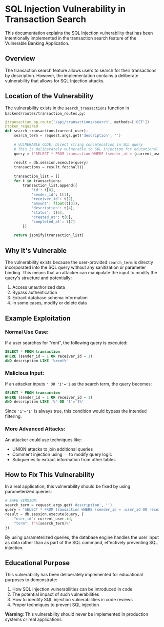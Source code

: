 # SQL Injection Vulnerability in Transaction Search

This documentation explains the SQL Injection vulnerability that has been intentionally implemented in the transaction search feature of the Vulnerable Banking Application.

## Overview

The transaction search feature allows users to search for their transactions by description. However, the implementation contains a deliberate vulnerability that allows for SQL Injection attacks.

## Location of the Vulnerability

The vulnerability exists in the `search_transactions` function in `backend/routes/transaction_routes.py`:

```python
@transaction_bp.route('/api/transactions/search', methods=['GET'])
@token_required
def search_transactions(current_user):
    search_term = request.args.get('description', '')
    
    # VULNERABLE CODE: Direct string concatenation in SQL query
    # This is deliberately vulnerable to SQL injection for educational purposes
    query = f"SELECT * FROM transaction WHERE (sender_id = {current_user.id} OR receiver_id = {current_user.id}) AND description LIKE '%{search_term}%'"
    
    result = db.session.execute(query)
    transactions = result.fetchall()
    
    transaction_list = []
    for t in transactions:
        transaction_list.append({
            'id': t[0],
            'sender_id': t[1],
            'receiver_id': t[2], 
            'amount': float(t[3]),
            'description': t[4],
            'status': t[5],
            'created_at': t[6],
            'completed_at': t[7]
        })
    
    return jsonify(transaction_list)
```

## Why It's Vulnerable

The vulnerability exists because the user-provided `search_term` is directly incorporated into the SQL query without any sanitization or parameter binding. This means that an attacker can manipulate the input to modify the query's structure and potentially:

1. Access unauthorized data
2. Bypass authentication
3. Extract database schema information
4. In some cases, modify or delete data

## Example Exploitation

### Normal Use Case:
If a user searches for "rent", the following query is executed:
```sql
SELECT * FROM transaction 
WHERE (sender_id = 1 OR receiver_id = 1) 
AND description LIKE '%rent%'
```

### Malicious Input:
If an attacker inputs `' OR '1'='1` as the search term, the query becomes:
```sql
SELECT * FROM transaction 
WHERE (sender_id = 1 OR receiver_id = 1) 
AND description LIKE '%' OR '1'='1%'
```

Since `'1'='1'` is always true, this condition would bypass the intended filtering.

### More Advanced Attacks:
An attacker could use techniques like:
- UNION attacks to join additional queries
- Comment injection using `--` to modify query logic
- Subqueries to extract information from other tables

## How to Fix This Vulnerability

In a real application, this vulnerability should be fixed by using parameterized queries:

```python
# SAFE VERSION:
search_term = request.args.get('description', '')
query = "SELECT * FROM transaction WHERE (sender_id = :user_id OR receiver_id = :user_id) AND description LIKE :term"
result = db.session.execute(query, {
    "user_id": current_user.id,
    "term": f"%{search_term}%"
})
```

By using parameterized queries, the database engine handles the user input as data rather than as part of the SQL command, effectively preventing SQL injection.

## Educational Purpose

This vulnerability has been deliberately implemented for educational purposes to demonstrate:

1. How SQL injection vulnerabilities can be introduced in code
2. The potential impact of such vulnerabilities
3. How to identify SQL injection vulnerabilities in code reviews
4. Proper techniques to prevent SQL injection

**Warning**: This vulnerability should never be implemented in production systems or real applications. 